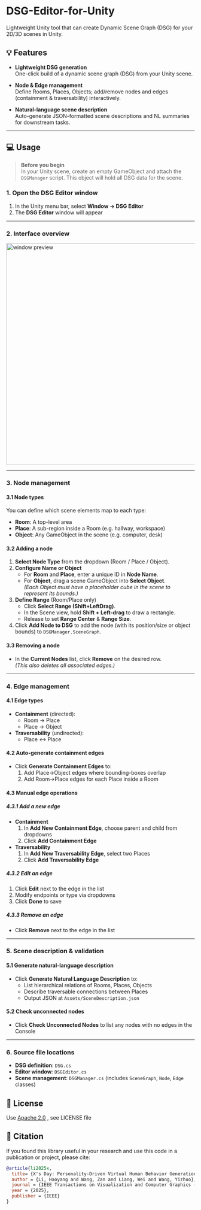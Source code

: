 # DSG-Editor-for-Unity
Lightweight Unity tool that can create Dynamic Scene Graph (DSG) for your 2D/3D scenes in Unity. 

## 💡 Features

- **Lightweight DSG generation**  
  One-click build of a dynamic scene graph (DSG) from your Unity scene.

- **Node & Edge management**  
  Define Rooms, Places, Objects; add/remove nodes and edges (containment & traversability) interactively.

- **Natural-language scene description**  
  Auto-generate JSON-formatted scene descriptions and NL summaries for downstream tasks.

---

## 💻 Usage

> **Before you begin**  
> In your Unity scene, create an empty GameObject and attach the `DSGManager` script. This object will hold all DSG data for the scene.

### 1. Open the DSG Editor window

1. In the Unity menu bar, select **Window → DSG Editor**  
2. The **DSG Editor** window will appear

---

### 2. Interface overview
<img width="592" alt="window preview" src="https://github.com/user-attachments/assets/7c1513f9-1c2e-4774-88da-a3bc2384eb2b" />


---

### 3. Node management

#### 3.1 Node types  
You can define which scene elements map to each type:

- **Room**: A top-level area  
- **Place**: A sub-region inside a Room (e.g. hallway, workspace)  
- **Object**: Any GameObject in the scene (e.g. computer, desk)

#### 3.2 Adding a node

1. **Select Node Type** from the dropdown (Room / Place / Object).  
2. **Configure Name or Object**  
   - For **Room** and **Place**, enter a unique ID in **Node Name**.  
   - For **Object**, drag a scene GameObject into **Select Object**.  
     *(Each Object must have a placeholder cube in the scene to represent its bounds.)*  
3. **Define Range** (Room/Place only)  
   - Click **Select Range (Shift+LeftDrag)**.  
   - In the Scene view, hold **Shift + Left-drag** to draw a rectangle.  
   - Release to set **Range Center** & **Range Size**.  
4. Click **Add Node to DSG** to add the node (with its position/size or object bounds) to `DSGManager.SceneGraph`.

#### 3.3 Removing a node

- In the **Current Nodes** list, click **Remove** on the desired row.  
  *(This also deletes all associated edges.)*

---

### 4. Edge management

#### 4.1 Edge types

- **Containment** (directed):  
  - Room → Place  
  - Place → Object  
- **Traversability** (undirected):  
  - Place ↔ Place

#### 4.2 Auto-generate containment edges

- Click **Generate Containment Edges** to:  
  1. Add Place→Object edges where bounding-boxes overlap  
  2. Add Room→Place edges for each Place inside a Room

#### 4.3 Manual edge operations

##### 4.3.1 Add a new edge

- **Containment**  
  1. In **Add New Containment Edge**, choose parent and child from dropdowns  
  2. Click **Add Containment Edge**  
- **Traversability**  
  1. In **Add New Traversability Edge**, select two Places  
  2. Click **Add Traversability Edge**

##### 4.3.2 Edit an edge

1. Click **Edit** next to the edge in the list  
2. Modify endpoints or type via dropdowns  
3. Click **Done** to save

##### 4.3.3 Remove an edge

- Click **Remove** next to the edge in the list

---

### 5. Scene description & validation

#### 5.1 Generate natural-language description

- Click **Generate Natural Language Description** to:  
  - List hierarchical relations of Rooms, Places, Objects  
  - Describe traversable connections between Places  
  - Output JSON at `Assets/SceneDescription.json`

#### 5.2 Check unconnected nodes

- Click **Check Unconnected Nodes** to list any nodes with no edges in the Console

---

### 6. Source file locations

- **DSG definition**: `DSG.cs`  
- **Editor window**: `DSGEditor.cs`  
- **Scene management**: `DSGManager.cs` (includes `SceneGraph`, `Node`, `Edge` classes)  

## 📃 License

Use [Apache 2.0](./LICENSE) , see LICENSE file

## 📖 Citation

If you found this library useful in your research and use this code in a publication or project, please cite:

```bibtex
@article{li2025x,
  title= {X's Day: Personality-Driven Virtual Human Behavior Generation},
  author = {Li, Haoyang and Wang, Zan and Liang, Wei and Wang, Yizhuo},
  journal = {IEEE Transactions on Visualization and Computer Graphics (TVCG)},
  year = {2025},
  publisher = {IEEE}
}
```

